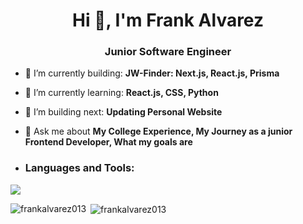<h1 align="center">Hi 👋, I'm Frank Alvarez</h1>
<h3 align="center">Junior Software Engineer</h3>

- 🎥 I’m currently building: **JW-Finder: Next.js, React.js, Prisma**

- 🌱 I’m currently learning: **React.js, CSS, Python**

- 🎥 I’m building next: **Updating Personal Website**

- 💬 Ask me about **My College Experience, My Journey as a junior Frontend Developer, What my goals are**

- <h3 align="left">Languages and Tools:</h3>
<img src="https://skillicons.dev/icons?i=html,css,js,react,nextjs,bootstrap,git,github,vscode&perline=10" />

<p><img align="left" src="https://github-readme-stats.vercel.app/api/top-langs?username=frankalvarez013&show_icons=true&locale=en&layout=compact" alt="frankalvarez013" /></p>

<p>&nbsp;<img align="center" src="https://github-readme-stats.vercel.app/api?username=frankalvarez013&show_icons=true&locale=en" alt="frankalvarez013" /></p>



<!--
**frankalvarez013/frankalvarez013** is a ✨ _special_ ✨ repository because its `README.md` (this file) appears on your GitHub profile.

Here are some ideas to get you started:

- 🔭 I’m currently working on ...
- 🌱 I’m currently learning ...
- 👯 I’m looking to collaborate on ...
- 🤔 I’m looking for help with ...
- 💬 Ask me about ...
- 📫 How to reach me: ...
- 😄 Pronouns: ...
- ⚡ Fun fact: ...
-->
